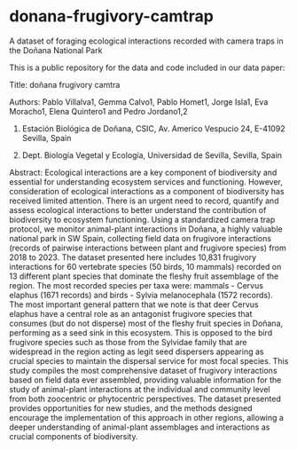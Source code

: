 # donana-frugivory-camtrap
A dataset of foraging ecological interactions recorded with camera traps in the Doñana National Park

This is a public repository for the data and code included in our data paper:

Title: doñana frugivory camtra

Authors: Pablo Villalva1, Gemma Calvo1, Pablo Homet1, Jorge Isla1, Eva Moracho1, Elena Quintero1 and Pedro Jordano1,2

1. Estación Biológica de Doñana, CSIC, Av. Americo Vespucio 24, E-41092 Sevilla, Spain

2. Dept. Biología Vegetal y Ecología, Universidad de Sevilla, Sevilla, Spain

Abstract:
Ecological interactions are a key component of biodiversity and essential for understanding ecosystem services and functioning. However, consideration of ecological interactions as a component of biodiversity has received limited attention. There is an urgent need to record, quantify and assess ecological interactions to better understand the contribution of biodiversity to ecosystem functioning.
Using a standardized camera trap protocol, we monitor animal-plant interactions in Doñana, a highly valuable national park in SW Spain, collecting field data on frugivore interactions (records of pairwise interactions between plant and frugivore species) from 2018 to 2023. The dataset presented here includes 10,831 frugivory interactions for 60 vertebrate species (50 birds, 10 mammals) recorded on 13 different plant species that dominate the fleshy fruit assemblage of the region. The most recorded species per taxa were: mammals - Cervus elaphus (1671 records) and birds - Sylvia melanocephala (1572 records). The most important general pattern that we note is that deer Cervus elaphus have a central role as an antagonist frugivore species that consumes (but do not disperse) most of the fleshy fruit species in Doñana, performing as a seed sink in this ecosystem. This is opposed to the bird frugivore species such as those from the Sylvidae family that are widespread in the region acting as legit seed dispersers appearing as crucial species to maintain the dispersal service for most focal species.
This study compiles the most comprehensive dataset of frugivory interactions based on field data ever assembled, providing valuable information for the study of animal-plant interactions at the individual and community level from both zoocentric or phytocentric perspectives. The dataset presented provides opportunities for new studies, and the methods designed encourage the implementation of this approach in other regions, allowing a deeper understanding of animal-plant assemblages and interactions as crucial components of biodiversity.
